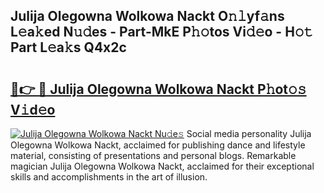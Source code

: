 ## Julija Olegowna Wolkowa Nackt O𝚗𝚕yf𝚊ns L𝚎a𝚔ed N𝚞𝚍es - Part-MkE P𝚑𝚘tos Vi𝚍𝚎o - H𝚘𝚝 Part L𝚎a𝚔s Q4x2c

# <h2><a href="http://kf8w374.oniu.top/?m=Julija+Olegowna+Wolkowa+Nackt">🔗👉 🔴 Julija Olegowna Wolkowa Nackt P𝚑ot𝚘𝚜 V𝚒d𝚎o</a></h2>

[![Julija Olegowna Wolkowa Nackt Nu𝚍e𝚜](https://i.imgur.com/0qMVB7G.gif)](http://kf8w374.oniu.top/?m=Julija+Olegowna+Wolkowa+Nackt)
Social media personality Julija Olegowna Wolkowa Nackt, acclaimed for publishing dance and lifestyle material, consisting of presentations and personal blogs. Remarkable magician Julija Olegowna Wolkowa Nackt, acclaimed for their exceptional skills and accomplishments in the art of illusion.  
